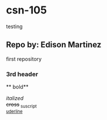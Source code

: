 # csn-105
testing

## Repo by: Edison Martinez
first repository
### 3rd header

** bold**

*italized*  
~~cross~~<sub>  suscript</sup>   
<ins> uderline</ins> 
